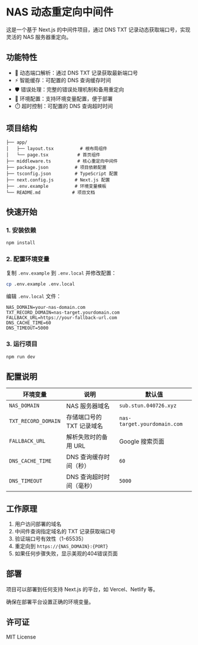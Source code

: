 # NAS 动态重定向中间件

这是一个基于 Next.js 的中间件项目，通过 DNS TXT 记录动态获取端口号，实现灵活的 NAS 服务器重定向。

## 功能特性

- 🔄 动态端口解析：通过 DNS TXT 记录获取最新端口号
- ⚡ 智能缓存：可配置的 DNS 查询缓存时间
- 🛡️ 错误处理：完整的错误处理机制和备用重定向
- 🔧 环境配置：支持环境变量配置，便于部署
- ⏱️ 超时控制：可配置的 DNS 查询超时时间

## 项目结构

```
├── app/
│   ├── layout.tsx          # 根布局组件
│   └── page.tsx           # 首页组件
├── middleware.ts          # 核心重定向中间件
├── package.json          # 项目依赖配置
├── tsconfig.json         # TypeScript 配置
├── next.config.js        # Next.js 配置
├── .env.example          # 环境变量模板
└── README.md            # 项目文档
```

## 快速开始

### 1. 安装依赖

```bash
npm install
```

### 2. 配置环境变量

复制 `.env.example` 到 `.env.local` 并修改配置：

```bash
cp .env.example .env.local
```

编辑 `.env.local` 文件：

```env
NAS_DOMAIN=your-nas-domain.com
TXT_RECORD_DOMAIN=nas-target.yourdomain.com
FALLBACK_URL=https://your-fallback-url.com
DNS_CACHE_TIME=60
DNS_TIMEOUT=5000
```

### 3. 运行项目

```bash
npm run dev
```

## 配置说明

| 环境变量 | 说明 | 默认值 |
|---------|------|--------|
| `NAS_DOMAIN` | NAS 服务器域名 | `sub.stun.040726.xyz` |
| `TXT_RECORD_DOMAIN` | 存储端口号的 TXT 记录域名 | `nas-target.yourdomain.com` |
| `FALLBACK_URL` | 解析失败时的备用 URL | Google 搜索页面 |
| `DNS_CACHE_TIME` | DNS 查询缓存时间（秒） | `60` |
| `DNS_TIMEOUT` | DNS 查询超时时间（毫秒） | `5000` |

## 工作原理

1. 用户访问部署的域名
2. 中间件查询指定域名的 TXT 记录获取端口号
3. 验证端口号有效性（1-65535）
4. 重定向到 `https://{NAS_DOMAIN}:{PORT}`
5. 如果任何步骤失败，显示美观的404错误页面

## 部署

项目可以部署到任何支持 Next.js 的平台，如 Vercel、Netlify 等。

确保在部署平台设置正确的环境变量。

## 许可证

MIT License